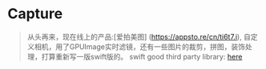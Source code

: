 # Capture
> 从头再来，现在线上的产品:[爱拍美图] (https://appsto.re/cn/ti6t7.i), 自定义相机，用了GPUImage实时滤镜，还有一些图片的裁剪，拼图，装饰处理，打算重新写一版swift版的。
> swift good third party library: [here](http://www.ioscookies.com)
